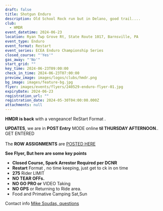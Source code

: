 ```yaml
---
draft: false
title: Shotgun Enduro
description: Old School Rock run but in Delano, good trail....
club:
  - HMDR
event_datetime: 2024-06-23
location: Ryan Twp Grove Rt, State Route 1017, Barnsville, PA
event_type: Enduro
event_format: Restart
event_series: ECEA Enduro Championship Series
closed_course: "'Yes'"
gas_away: "'No'"
start_grid: ""
key_time: 2024-06-23T09:00:00
check_in_time: 2024-06-23T07:00:00
preview_image: images/logos/clubs/hmdr.png
bg_image: images/feature-bg.jpg
flyer: images/events/flyers/240529-enduro-flyer-01.jpg
expiryDate: 2024-06-23
registration_url: ""
registration_date: 2024-05-30T04:00:00.000Z
attachments: null
---
```

**HMDR is back** with a vengeance!  ReStart Format .

**UPDATES**, we are in **POST Entry** MODE online **til THURSDAY AFTERNOON**.. GET ENTERED \
\
The **ROW ASSIGNMENTS** are [POSTED HERE](https://www.moto-tally.com/ECEA/Enduro/StartingGrid.aspx?EY=2024&EID=7)

**See Flyer, But here are  some key points**

* **Closed Course, Spark Arrestor Required per DCNR**
* **Restart** Format ,  no time keeping, just get to ck in on time
* **275** Rider LIMIT
* **NO TEAR OFFs.**  
* **NO GO PRO or** VIDEO Taking
* **NO GPS** or Returning to Ride area.
* Food and Primative Camping Sat,Sun

Contact info [Mike Soudas, questions ](mailto:msoudas@comcast.net)